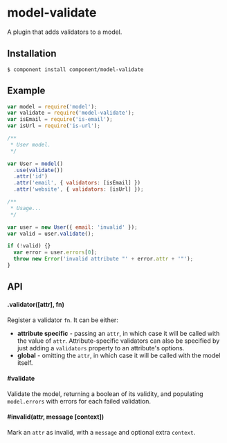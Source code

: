 
# model-validate

  A plugin that adds validators to a model.

## Installation

    $ component install component/model-validate

## Example

```js
var model = require('model');
var validate = require('model-validate');
var isEmail = require('is-email');
var isUrl = require('is-url');

/**
 * User model.
 */

var User = model()
  .use(validate())
  .attr('id')
  .attr('email', { validators: [isEmail] })
  .attr('website', { validators: [isUrl] });

/**
 * Usage...
 */

var user = new User({ email: 'invalid' });
var valid = user.validate();

if (!valid) {}
  var error = user.errors[0];
  throw new Error('invalid attribute "' + error.attr + '"');
}
```

## API

#### .validator([attr], fn)

  Register a validator `fn`. It can be either:
 
  * **attribute specific** - passing an `attr`, in which case it will be called with the value of `attr`. Attribute-specific validators can also be specified by just adding a `validators` property to an attribute's options.
  * **global** - omitting the `attr`, in which case it will be called with the model itself.

#### #validate

  Validate the model, returning a boolean of its validity, and populating `model.errors` with errors for each failed validation.

#### #invalid(attr, message [context])

  Mark an `attr` as invalid, with a `message` and optional extra `context`.